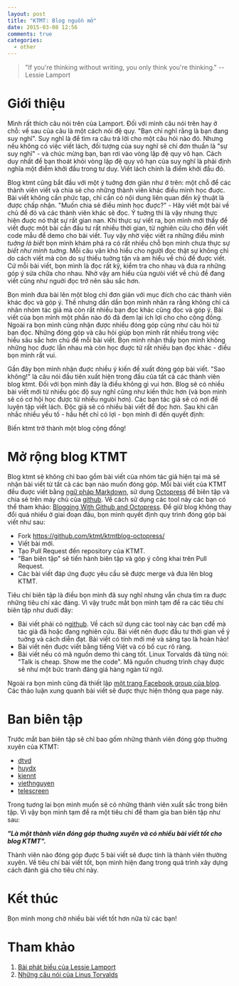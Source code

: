 ```yaml
---
layout: post
title: "KTMT: Blog nguồn mở"
date: 2015-03-08 12:56
comments: true
categories:
  - other
---
```


>"If you're thinking without writing, you only think you're thinking." -- Lessie Lamport

# Giới thiệu

Mình rất thích câu nói trên của Lamport. Đối với mình câu nói trên hay ở chỗ: vế sau của câu là một cách nói đệ quy. "Bạn chỉ nghĩ rằng là bạn đang suy nghĩ". Suy nghĩ là để tìm ra câu trả lời cho một câu hỏi nào đó. Nhưng nếu không có việc viết lách, đối tượng của suy nghĩ sẽ chỉ đơn thuần là "sự suy nghĩ" - và chúc mừng bạn, bạn rơi vào vòng lặp đệ quy vô hạn. Cách duy nhất để bạn thoát khỏi vòng lặp đệ quy vô hạn của suy nghĩ là phải định nghĩa một điểm khởi đầu trong tư duy. Viết lách chính là điểm khởi đầu đó.

Blog ktmt cũng bắt đầu với một ý tuởng đơn giản như ở trên: một chỗ để các thành viên viết và chia sẻ cho những thành viên khác điều mình học đuợc. Bài viết không cần phức tạp, chỉ cần có nội dung liên quan đến kỹ thuật là được chấp nhận. "Muốn chia sẻ điều mình học đuợc?" - Hãy viết một bài về chủ đề đó và các thành viên khác sẽ đọc. Ý tuởng thì là vậy nhưng thực hiện đuợc nó thật sự rất gian nan. Khi thực sự viết ra, bọn mình mới thấy để viết đuợc một bài cần đầu tư rất nhiều thời gian, từ nghiên cứu cho đến viết code mẫu để demo cho bài viết. Tuy vậy nhờ việc viết ra những điều *mình tuởng là biết* bọn mình khám phá ra có rất nhiều chỗ bọn mình chưa thực sự *biết như mình tuởng*. Mỗi câu văn khó hiểu cho người đọc thật sự không chỉ do cách viết mà còn do sự thiếu tuờng tận và am hiểu về chủ đề đuợc viết. Cứ mỗi bài viết, bọn mình là đọc rất kỹ, kiểm tra cho nhau và đưa ra những góp ý sửa chữa cho nhau. Nhờ vậy am hiểu của ngưòi viết về chủ đề đang viết cũng như nguời đọc trở nên sâu sắc hơn.

Bọn mình đưa bài lên một blog chỉ đơn giản với mục đích cho các thành viên khác đọc và góp ý. Thế nhưng dần dần bọn mình nhân ra rằng không chỉ cá nhân nhóm tác giả mà còn rất nhiều bạn đọc khác cũng đọc và góp ý. Bài viết của bọn mình một phần nào đó đã đem lại ích lợi cho cho cộng đồng. Ngoài ra bọn mình cũng nhận được nhiều đóng góp cũng như câu hỏi từ bạn đọc. Những đóng góp và câu hỏi giúp bọn mình rất nhiều trong việc hiểu sâu sắc hơn chủ đề mỗi bài viết. Bọn mình nhận thấy bọn mình không những học đuợc lẫn nhau mà còn học đuợc từ rất nhiều bạn đọc khác - điều bọn mình rất vui.

Gần đây bọn mình nhận đuợc nhiều ý kiến đề xuất đóng góp bài viết. "Sao không!" là câu nói đầu tiên xuất hiện trong đầu của tất cả các thành viên blog ktmt. Đối với bọn mình đây là điều không gì vui hơn. Blog sẽ có nhiều bài viết mới từ nhiều góc độ suy nghĩ cũng như kiến thức hơn (và bọn mình sẽ có cơ hội học được từ nhiều ngưòi hơn). Các bạn tác giả sẽ có nơi để luyện tập viết lách. Độc giả sẽ có nhiều bài viết để đọc hơn. Sau khi cân nhắc nhiều yếu tố - hầu hết chỉ có lợi - bọn mình đi đến quyết định:

Biến ktmt trở thành một blog cộng đồng!

# Mở rộng blog KTMT

Blog ktmt sẽ không chỉ bao gồm bài viết của nhóm tác giả hiện tại mà sẽ nhận bài viết từ tất cả các bạn nào muốn đóng góp. Mỗi bài viết của KTMT đều đuợc viết bằng [ngữ pháp Markdown](https://github.com/adam-p/markdown-here/wiki/Markdown-Cheatsheet), sử dụng [Octopress](http://octopress.org/) để biên tập và chia sẻ trên máy chủ của [github](http://github.com). Về cách sử dụng các tool này các bạn có thể tham khảo: [Blogging With Github and Octopress](http://ktmt.github.io/blog/2013/04/30/huong-dan-su-dung-octopress-cho-blog-tren-github/). Để giữ blog không thay đổi quá nhiều ở giai đoạn đầu, bọn mình quyết định quy trình đóng góp bài viết như sau:

* Fork https://github.com/ktmt/ktmtblog-octopress/
* Viết bài mới.
* Tạo Pull Request đến repository của KTMT.
* "Ban biên tập" sẽ tiến hành biên tập và góp ý công khai trên Pull Request.
* Các bài viết đáp ứng đuợc yêu cầu sẽ được merge và đưa lên blog KTMT.

Tiêu chí biên tập là điều bọn mình đã suy nghĩ nhưng vẫn chưa tìm ra đuợc những tiêu chí xác đáng. Vì vậy truớc mắt bọn mình tạm đề ra các tiêu chí biên tập như duới đây:

* Bài viết phải có n[github](http://github.com). Về cách sử dụng các tool này các bạn cđề mà tác giả đã hoặc đang nghiên cứu. Bài viết nên đuợc đầu tư thời gian về ý tuởng và cách diễn đạt. Bài viết có tính mới mẻ và sáng tạo là hoàn hảo!
* Bài viết nên đuợc viết bằng tiếng Việt và có bố cục rõ ràng.
* Bài viết nếu có mã nguồn demo thì càng tốt. Linux Torvalds đã từng nói: "Talk is cheap. Show me the code". Mã nguồn chuơng trình chạy được sẽ như một bức tranh đáng giá hàng ngàn từ ngữ.

Ngoài ra bọn mình cũng đã thiết lập [một trang Facebook group của blog](https://www.facebook.com/groups/714123448709763/). Các thảo luận xung quanh bài viết sẽ đuợc thực hiện thông qua page này.


# Ban biên tập

Trước mắt ban biên tập sẽ chỉ bao gốm những thành viên đóng góp thuờng xuyên của KTMT:

* [dtvd](https://github.com/dtvd)
* [huydx](https://github.com/huydx)
* [kiennt](https://github.com/kiennt)
* [viethnguyen](https://github.com/viethnguyen)
* [telescreen](https://github.com/telescreen)


Trong tuơng lai bọn mình muốn sẽ có những thành viên xuất sắc trong biên tập. Vì vậy bọn mình tạm đề ra một tiêu chí để tham gia ban biên tập như sau:

***"Là một thành viên đóng góp thuờng xuyên và có nhiều bài viết tốt cho blog KTMT".***

Thành viên nào đóng góp đuợc 5 bài viết sẽ đuợc tính là thành viên thường xuyên. Về tiêu chí bài viết tốt, bọn mình hiện đang trong quá trình xây dựng cách đánh giá cho tiêu chí này.


# Kết thúc

Bọn mình mong chờ nhiều bài viết tốt hơn nữa từ các bạn!

# Tham khảo

1. [Bài phát biểu của Lessie Lamport](http://channel9.msdn.com/Events/Build/2014/3-642)
2. [Những câu nói của Linus Torvalds](http://en.wikiquote.org/wiki/Linus_Torvalds)
